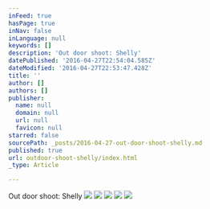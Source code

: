 ```yaml
---
inFeed: true
hasPage: true
inNav: false
inLanguage: null
keywords: []
description: 'Out door shoot: Shelly'
datePublished: '2016-04-27T22:54:04.585Z'
dateModified: '2016-04-27T22:53:47.428Z'
title: ''
author: []
authors: []
publisher:
  name: null
  domain: null
  url: null
  favicon: null
starred: false
sourcePath: _posts/2016-04-27-out-door-shoot-shelly.md
published: true
url: outdoor-shoot-shelly/index.html
_type: Article

---
```

Out door shoot: Shelly
![](https://the-grid-user-content.s3-us-west-2.amazonaws.com/cafa92bc-5087-45ab-9f2b-e3fbd8837d63.jpg)
![](https://the-grid-user-content.s3-us-west-2.amazonaws.com/a0d9a53e-5f3d-4130-91ff-169d411d3034.jpg)
![](https://the-grid-user-content.s3-us-west-2.amazonaws.com/c2e1348f-493f-4012-8985-d21cb21e5fc6.jpg)
![](https://the-grid-user-content.s3-us-west-2.amazonaws.com/b19cd7ad-11ed-46ea-8d01-973ff792d02f.jpg)
![](https://the-grid-user-content.s3-us-west-2.amazonaws.com/53c7ddff-ed4e-4c72-b49c-6542509d4183.jpg)
